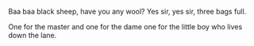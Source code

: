 Baa baa black sheep,
have you any wool?
Yes sir, yes sir,
three bags full.

One for the master
and one for the dame
one for the little boy
who lives down the lane.

